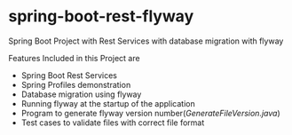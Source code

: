 # spring-boot-rest-flyway
Spring Boot Project with Rest Services with database migration with flyway

Features Included in this Project are

- Spring Boot Rest Services
- Spring Profiles demonstration
- Database migration using flyway
- Running flyway at the startup of the application
- Program to generate flyway version number(_GenerateFileVersion.java_)
- Test cases to validate files with correct file format
 


